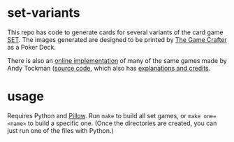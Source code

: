 # set-variants

This repo has code to generate cards for several variants of the card game [SET](https://www.setgame.com/). The images generated are designed to be printed by [The Game Crafter](https://www.thegamecrafter.com/) as a Poker Deck.

There is also an [online implementation](https://tsetse.tck.mn/) of many of the same games made by Andy Tockman ([source code](https://github.com/tckmn/tsetse), which also has [explanations and credits](https://tsetse.tck.mn/help.html).

# usage

Requires Python and [Pillow](https://python-pillow.org/). Run `make` to build all set games, or `make one=<name>` to build a specific one. (Once the directories are created, you can just run one of the files with Python.)

